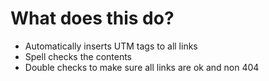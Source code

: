 # What does this do?
* Automatically inserts UTM tags to all links
* Spell checks the contents
* Double checks to make sure all links are ok and non 404
